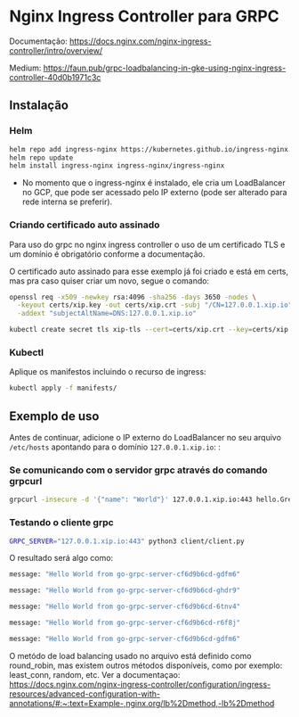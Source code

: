 # Nginx Ingress Controller para GRPC

Documentação: https://docs.nginx.com/nginx-ingress-controller/intro/overview/

Medium: https://faun.pub/grpc-loadbalancing-in-gke-using-nginx-ingress-controller-40d0b1971c3c

## Instalação

### Helm

```bash
helm repo add ingress-nginx https://kubernetes.github.io/ingress-nginx
helm repo update
helm install ingress-nginx ingress-nginx/ingress-nginx
```

- No momento que o ingress-nginx é instalado, ele cria um LoadBalancer no GCP, que pode ser acessado pelo IP externo (pode ser alterado para rede interna se preferir).

### Criando certificado auto assinado

Para uso do grpc no nginx ingress controller o uso de um certificado TLS e um domínio é obrigatório conforme a documentação.

O certificado auto assinado para esse exemplo já foi criado e está em certs, mas pra caso quiser criar um novo, segue o comando:

```bash
openssl req -x509 -newkey rsa:4096 -sha256 -days 3650 -nodes \
  -keyout certs/xip.key -out certs/xip.crt -subj "/CN=127.0.0.1.xip.io" \
  -addext "subjectAltName=DNS:127.0.0.1.xip.io"
```

```bash
kubectl create secret tls xip-tls --cert=certs/xip.crt --key=certs/xip.key
```

### Kubectl

Aplique os manifestos incluindo o recurso de ingress:

```bash
kubectl apply -f manifests/
```

## Exemplo de uso

Antes de continuar, adicione o IP externo do LoadBalancer no seu arquivo `/etc/hosts` apontando para o domínio `127.0.0.1.xip.io`: :

### Se comunicando com o servidor grpc através do comando grpcurl

```bash
grpcurl -insecure -d '{"name": "World"}' 127.0.0.1.xip.io:443 hello.Greeter/SayHello
```

### Testando o cliente grpc

```bash
GRPC_SERVER="127.0.0.1.xip.io:443" python3 client/client.py
```

O resultado será algo como:

```bash
message: "Hello World from go-grpc-server-cf6d9b6cd-gdfm6"

message: "Hello World from go-grpc-server-cf6d9b6cd-ghdr9"

message: "Hello World from go-grpc-server-cf6d9b6cd-6tnv4"

message: "Hello World from go-grpc-server-cf6d9b6cd-r6f8j"

message: "Hello World from go-grpc-server-cf6d9b6cd-gdfm6"
```

O metódo de load balancing usado no arquivo está definido como round_robin, mas existem outros métodos disponíveis, como por exemplo: least_conn, random, etc.
Ver a documentaçao:
https://docs.nginx.com/nginx-ingress-controller/configuration/ingress-resources/advanced-configuration-with-annotations/#:~:text=Example-,nginx.org/lb%2Dmethod,-lb%2Dmethod
